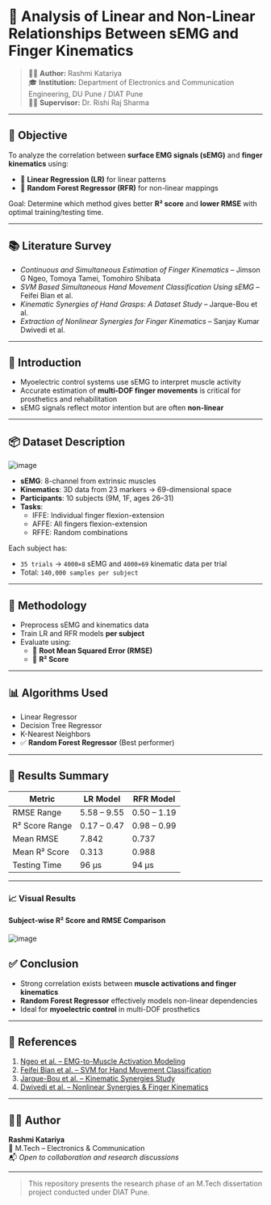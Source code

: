 
# 🧠 Analysis of Linear and Non-Linear Relationships Between sEMG and Finger Kinematics

> 👩‍🎓 **Author:** Rashmi Katariya  
> 🎓 **Institution:** Department of Electronics and Communication Engineering, DU Pune / DIAT Pune  
> 👨‍🏫 **Supervisor:** Dr. Rishi Raj Sharma

---

## 🎯 Objective

To analyze the correlation between **surface EMG signals (sEMG)** and **finger kinematics** using:
- 🔹 **Linear Regression (LR)** for linear patterns
- 🔹 **Random Forest Regressor (RFR)** for non-linear mappings

Goal: Determine which method gives better **R² score** and **lower RMSE** with optimal training/testing time.

---

## 📚 Literature Survey

- *Continuous and Simultaneous Estimation of Finger Kinematics* – Jimson G Ngeo, Tomoya Tamei, Tomohiro Shibata  
- *SVM Based Simultaneous Hand Movement Classification Using sEMG* – Feifei Bian et al.  
- *Kinematic Synergies of Hand Grasps: A Dataset Study* – Jarque-Bou et al.  
- *Extraction of Nonlinear Synergies for Finger Kinematics* – Sanjay Kumar Dwivedi et al.

---

## 🔬 Introduction

- Myoelectric control systems use sEMG to interpret muscle activity
- Accurate estimation of **multi-DOF finger movements** is critical for prosthetics and rehabilitation
- sEMG signals reflect motor intention but are often **non-linear**

---

## 📦 Dataset Description

![image](https://github.com/user-attachments/assets/22cae348-c397-46f9-918e-523737a7af49)


- **sEMG**: 8-channel from extrinsic muscles  
- **Kinematics**: 3D data from 23 markers → 69-dimensional space  
- **Participants**: 10 subjects (9M, 1F, ages 26–31)  
- **Tasks**:
  - IFFE: Individual finger flexion-extension
  - AFFE: All fingers flexion-extension
  - RFFE: Random combinations

Each subject has:
- `35 trials` → `4000×8` sEMG and `4000×69` kinematic data per trial  
- Total: `140,000 samples per subject`

---

## 🧠 Methodology

- Preprocess sEMG and kinematics data
- Train LR and RFR models **per subject**
- Evaluate using:
  - 🔹 **Root Mean Squared Error (RMSE)**
  - 🔹 **R² Score**

---

## 📊 Algorithms Used

- Linear Regressor  
- Decision Tree Regressor  
- K-Nearest Neighbors  
- ✅ **Random Forest Regressor** (Best performer)

---

## 🧾 Results Summary

| Metric            | LR Model     | RFR Model    |
|-------------------|--------------|--------------|
| RMSE Range        | 5.58 – 9.55  | 0.50 – 1.19  |
| R² Score Range    | 0.17 – 0.47  | 0.98 – 0.99  |
| Mean RMSE         | 7.842        | 0.737        |
| Mean R² Score     | 0.313        | 0.988        |
| Testing Time      | 96 µs        | 94 µs        |

---

### 📈 Visual Results

#### Subject-wise R² Score and RMSE Comparison  
![image](https://github.com/user-attachments/assets/509c121b-7e90-4f90-8e99-036aa02af9cf)



## ✅ Conclusion

- Strong correlation exists between **muscle activations and finger kinematics**
- **Random Forest Regressor** effectively models non-linear dependencies
- Ideal for **myoelectric control** in multi-DOF prosthetics

---

## 📄 References

1. [Ngeo et al. – EMG-to-Muscle Activation Modeling](https://doi.org/10.3389/fnbot.2014.00003)  
2. [Feifei Bian et al. – SVM for Hand Movement Classification](https://ieeexplore.ieee.org/document/7366340)  
3. [Jarque-Bou et al. – Kinematic Synergies Study](https://www.mdpi.com/1424-8220/19/2/452)  
4. [Dwivedi et al. – Nonlinear Synergies & Finger Kinematics](https://ieeexplore.ieee.org/document/6860492)

---

## 🙋‍♀️ Author

**Rashmi Katariya**  
📍 M.Tech – Electronics & Communication  
📬 *Open to collaboration and research discussions*

---

> This repository presents the research phase of an M.Tech dissertation project conducted under DIAT Pune.
